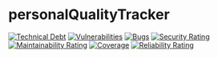 # personalQualityTracker
[![Technical Debt](https://sonarcloud.io/api/project_badges/measure?project=Soufyan-01_personalQualityTracker&metric=sqale_index)](https://sonarcloud.io/summary/new_code?id=Soufyan-01_personalQualityTracker)
[![Vulnerabilities](https://sonarcloud.io/api/project_badges/measure?project=Soufyan-01_personalQualityTracker&metric=vulnerabilities)](https://sonarcloud.io/summary/new_code?id=Soufyan-01_personalQualityTracker)
[![Bugs](https://sonarcloud.io/api/project_badges/measure?project=Soufyan-01_personalQualityTracker&metric=bugs)](https://sonarcloud.io/summary/new_code?id=Soufyan-01_personalQualityTracker)
[![Security Rating](https://sonarcloud.io/api/project_badges/measure?project=Soufyan-01_personalQualityTracker&metric=security_rating)](https://sonarcloud.io/summary/new_code?id=Soufyan-01_personalQualityTracker)
[![Maintainability Rating](https://sonarcloud.io/api/project_badges/measure?project=Soufyan-01_personalQualityTracker&metric=sqale_rating)](https://sonarcloud.io/summary/new_code?id=Soufyan-01_personalQualityTracker)
[![Coverage](https://sonarcloud.io/api/project_badges/measure?project=Soufyan-01_personalQualityTracker&metric=coverage)](https://sonarcloud.io/summary/new_code?id=Soufyan-01_personalQualityTracker)
[![Reliability Rating](https://sonarcloud.io/api/project_badges/measure?project=Soufyan-01_personalQualityTracker&metric=reliability_rating)](https://sonarcloud.io/summary/new_code?id=Soufyan-01_personalQualityTracker)
